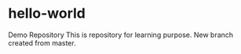 # hello-world
Demo Repository
 This is repository for learning purpose.
 New branch created from master.
